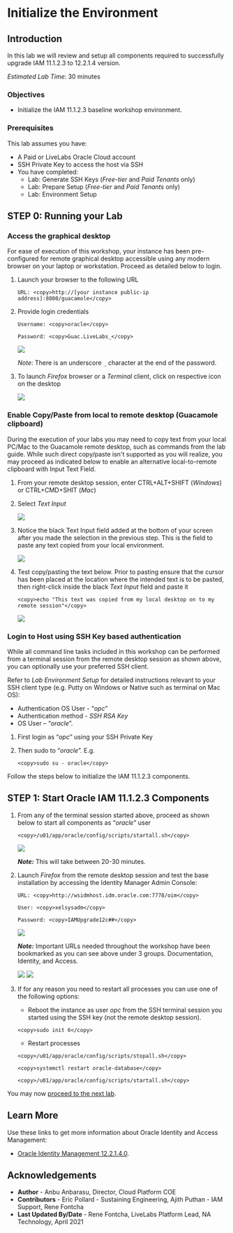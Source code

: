 # Initialize the Environment

## Introduction

In this lab we will review and setup all components required to successfully upgrade IAM 11.1.2.3 to 12.2.1.4 version.  

*Estimated Lab Time*:  30 minutes

### Objectives
- Initialize the IAM 11.1.2.3 baseline workshop environment.

### Prerequisites
This lab assumes you have:
- A Paid or LiveLabs Oracle Cloud account
- SSH Private Key to access the host via SSH
- You have completed:
    - Lab: Generate SSH Keys (*Free-tier* and *Paid Tenants* only)
    - Lab: Prepare Setup (*Free-tier* and *Paid Tenants* only)
    - Lab: Environment Setup

## **STEP 0:** Running your Lab
### Access the graphical desktop
For ease of execution of this workshop, your instance has been pre-configured for remote graphical desktop accessible using any modern browser on your laptop or workstation. Proceed as detailed below to login.

1. Launch your browser to the following URL

    ```
    URL: <copy>http://[your instance public-ip address]:8080/guacamole</copy>
    ```

2. Provide login credentials

    ```
    Username: <copy>oracle</copy>
    ```
    ```
    Password: <copy>Guac.LiveLabs_</copy>
    ```

    ![](./images/guacamole-login.png " ")

    *Note*: There is an underscore `_` character at the end of the password.

3. To launch *Firefox* browser or a *Terminal* client, click on respective icon on the desktop

    ![](./images/guacamole-landing.png " ")

### Enable Copy/Paste from local to remote desktop (Guacamole clipboard)
During the execution of your labs you may need to copy text from your local PC/Mac to the Guacamole remote desktop, such as commands from the lab guide. While such direct copy/paste isn't supported as you will realize, you may proceed as indicated below to enable an alternative local-to-remote clipboard with Input Text Field.

1. From your remote desktop session, enter CTRL+ALT+SHIFT (*Windows*) or CTRL+CMD+SHIT (*Mac*)

2. Select *Text Input*

    ![](./images/guacamole-clipboard-1.png " ")

3. Notice the black Text Input field added at the bottom of your screen after you made the selection in the previous step. This is the field to paste any text copied from your local environment.

    ![](./images/guacamole-clipboard-2.png " ")

4. Test copy/pasting the text below. Prior to pasting ensure that the cursor has been placed at the location where the intended text is to be pasted, then right-click inside the black *Text Input* field and paste it

    ```
    <copy>echo "This text was copied from my local desktop on to my remote session"</copy>
    ```

    ![](./images/guacamole-clipboard-3.png " ")

### Login to Host using SSH Key based authentication
While all command line tasks included in this workshop can be performed from a terminal session from the remote desktop session as shown above, you can optionally use your preferred SSH client.

Refer to *Lab Environment Setup* for detailed instructions relevant to your SSH client type (e.g. Putty on Windows or Native such as terminal on Mac OS):
  - Authentication OS User - “*opc*”
  - Authentication method - *SSH RSA Key*
  - OS User – “*oracle*”.

1. First login as “*opc*” using your SSH Private Key

2. Then sudo to “*oracle*”. E.g.

    ```
    <copy>sudo su - oracle</copy>
    ```

Follow the steps below to initialize the IAM 11.1.2.3 components.

## **STEP 1**: Start Oracle IAM 11.1.2.3 Components

1.  From any of the terminal session started above, proceed as shown below to start all components as “*oracle*” user

    ```
    <copy>/u01/app/oracle/config/scripts/startall.sh</copy>
    ```

    ![](./images/start-all.png " ")

    ***Note:*** This will take between 20-30 minutes.

2. Launch *Firefox* from the remote desktop session and test the base installation by accessing the Identity Manager Admin Console:

    ```
    URL: <copy>http://wsidmhost.idm.oracle.com:7778/oim</copy>
    ```

    ```
    User: <copy>xelsysadm</copy>
    ```

    ```
    Password: <copy>IAMUpgrade12c##</copy>
    ```

    ![](./images/oim-login-1.png " ")

    ***Note:*** Important URLs needed throughout the workshop have been bookmarked as you can see above under 3 groups. Documentation, Identity, and Access.

    ![](./images/oim-login-2.png " ")
    ![](./images/oim-login-3.png " ")

3. If for any reason you need to restart all processes you can use one of the following options:

    - Reboot the instance as user *opc* from the SSH terminal session you started using the SSH key (not the remote desktop session).

    ```
    <copy>sudo init 6</copy>
    ```

    - Restart processes

    ```
    <copy>/u01/app/oracle/config/scripts/stopall.sh</copy>
    ```
    ```
    <copy>systemctl restart oracle-database</copy>
    ```
    ```
    <copy>/u01/app/oracle/config/scripts/startall.sh</copy>
    ```

You may now [proceed to the next lab](#next).

## Learn More
Use these links to get more information about Oracle Identity and Access Management:
- [Oracle Identity Management 12.2.1.4.0](https://docs.oracle.com/en/middleware/idm/suite/12.2.1.4/index.html).  

## Acknowledgements
* **Author** - Anbu Anbarasu, Director, Cloud Platform COE  
* **Contributors** -  Eric Pollard - Sustaining Engineering, Ajith Puthan - IAM Support, Rene Fontcha
* **Last Updated By/Date** - Rene Fontcha, LiveLabs Platform Lead, NA Technology, April 2021
